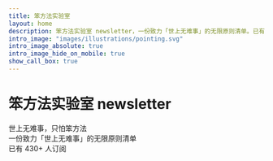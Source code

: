 ```yaml
---
title: 笨方法实验室
layout: home
description: 笨方法实验室 newsletter，一份致力「世上无难事」的无限原则清单。已有 430+ 人订阅，每周一和周四出刊，发送笨方法的践行思考与故事。
intro_image: "images/illustrations/pointing.svg"
intro_image_absolute: true
intro_image_hide_on_mobile: true
show_call_box: true
---
```


# 笨方法实验室 newsletter

世上无难事，只怕笨方法<br>
一份致力「世上无难事」的无限原则清单<br>
已有 430+ 人订阅